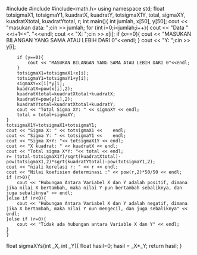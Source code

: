 #include <iostream>
#include <string>
#include<math.h>
using namespace std;
float totsigmaX1, totsigmaY1, kuadratX, kuadratY, totsigmaX1Y, total,  sigmaXY, kuadratXtotal, kuadratYtotal, r;
int main(){
	int jumlah, x[50], y[50];
	cout << "masukan data: ";cin >> jumlah;	
	for (int i=0;i<jumlah;i++){
		cout << "Data "<<i+1<<". "<<endl;
		cout << "X: ";cin >> x[i];
		if (x==0){
		cout << "MASUKAN BILANGAN YANG SAMA ATAU LEBIH DARI 0"<<endl;
		}
		cout << "Y: ";cin >> y[i];

		if (y==0){
			cout << "MASUKAN BILANGAN YANG SAMA ATAU LEBIH DARI 0"<<endl;
		}
		totsigmaX1=totsigmaX1+x[i];
		totsigmaY1=totsigmaY1+y[i]; 
		sigmaXY=x[i]*y[i];
		kuadratX=pow(x[i],2);
		kuadratXtotal=kuadratXtotal+kuadratX;
		kuadratY=pow(y[i],2);
		kuadratYtotal=kuadratXtotal+kuadratY;
		cout << "Total Sigma XY: " << sigmaXY << endl;
		total = total+sigmaXY;
	}
	totsigmaX1Y=totsigmaX1+totsigmaY1;
	cout << "Sigma X: " << totsigmaX1 <<	endl;
	cout << "Sigma Y: " << totsigmaY1 <<	endl;
	cout << "Sigma X+Y: "<< totsigmaX1Y << endl;
	cout << "X kuadrat: " << kuadratX << endl;
	cout << "Total sigma X*Y: "<< total << endl;
	r= (total-totsigmaX1Y)/sqrt(kuadratXtotal)-pow(totsigmaX1,2)*sqrt(kuadratYtotal)-pow(totsigmaY1,2);
	cout << "niali korelasi r: " << r << endl;
	cout << "Nilai koefisien determinasi :" << pow(r,2)*50/50 << endl;
	if (r>0){
		cout << "Hubungan Antara Variabel X dan Y adalah positif, dimana jika nilai X bertambah, maka nilai Y pun bertambah sebaliknya, dan juga sebaliknya" << endl;
	}else if (r<0){
		cout << "Hubungan Antara Variabel X dan Y adalah negatif, dimana jika X bertambah, maka nilai Y oun mengecil, dan juga sebaliknya" << endl;
	}else if (r=0){
		cout << "Tidak ada hubungan antara Variable X dan Y" << endl;
	}
	}
		
		
float sigmaXYs(int _X, int _Y){
	float hasil=0;
	hasil = _X*_Y;
	return hasil;
}

